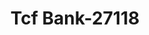 ---
f_zip-code: 55076
f_state-code: MN
title: Tcf Bank-27118
f_phone: 612-823-2265
f_city-only: Grove
f_address: 7850 Cahill Avenue Inver Grove
f_location-unique-id: '27118'
slug: tcf-bank-27118
updated-on: '2024-05-30T13:46:58.046Z'
created-on: '2024-05-30T13:36:59.803Z'
published-on: '2024-05-30T13:54:32.469Z'
f_city-state: cms/city/grove-mn.md
f_company: cms/company/tcf-bank.md
f_state: cms/state/minnesota.md
layout: '[payday-loan].html'
tags: payday-loan
---